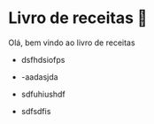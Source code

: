 # Livro de receitas :cake:

Olá, bem vindo ao livro de receitas

- dsfhdsiofps

- -aadasjda

- sdfuhiushdf

- sdfsdfis

  
